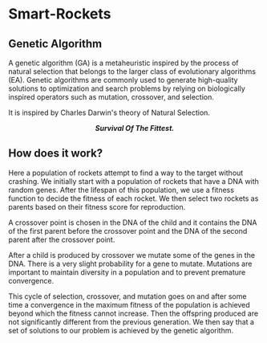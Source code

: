 # Smart-Rockets
## Genetic Algorithm
A genetic algorithm (GA) is a metaheuristic inspired by the process of natural selection that belongs to the larger class of evolutionary algorithms (EA). Genetic algorithms are commonly used to generate high-quality solutions to optimization and search problems by relying on biologically inspired operators such as mutation, crossover, and selection.

It is inspired by Charles Darwin's theory of Natural Selection.

<p align="center"><b><i>Survival Of The Fittest.</i></b></p>


## How does it work?
Here a population of rockets attempt to find a way to the target without crashing. We initially start with a population of rockets that have a DNA with random genes. After the lifespan of this population, we use a fitness function to decide the fitness of each rocket. We then select two rockets as parents based on their fitness score for reproduction.

A crossover point is chosen in the DNA of the child and it contains the DNA of the first parent before the crossover point and the DNA of the second parent after the crossover point.

After a child is produced by crossover we mutate some of the genes in the DNA. There is a very slight probability for a gene to mutate. Mutations are important to maintain diversity in a population and to prevent premature convergence.

This cycle of selection, crossover, and mutation goes on and after some time a convergence in the maximum fitness of the population is achieved beyond which the fitness cannot increase. Then the offspring produced are not significantly different from the previous generation. We then say that a set of solutions to our problem is achieved by the genetic algorithm.
